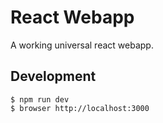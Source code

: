 # React Webapp

A working universal react webapp.

## Development

```
$ npm run dev
$ browser http://localhost:3000
```
